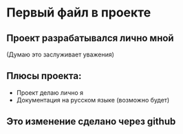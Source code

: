 ﻿# Первый файл в проекте  
  
## Проект разрабатывался лично мной  
  
(Думаю это заслуживает уважения)  
  
## Плюсы проекта:  
  
- Проект делаю лично я  
- Документация на русском языке (возможно будет)

## Это изменение сделано через github
